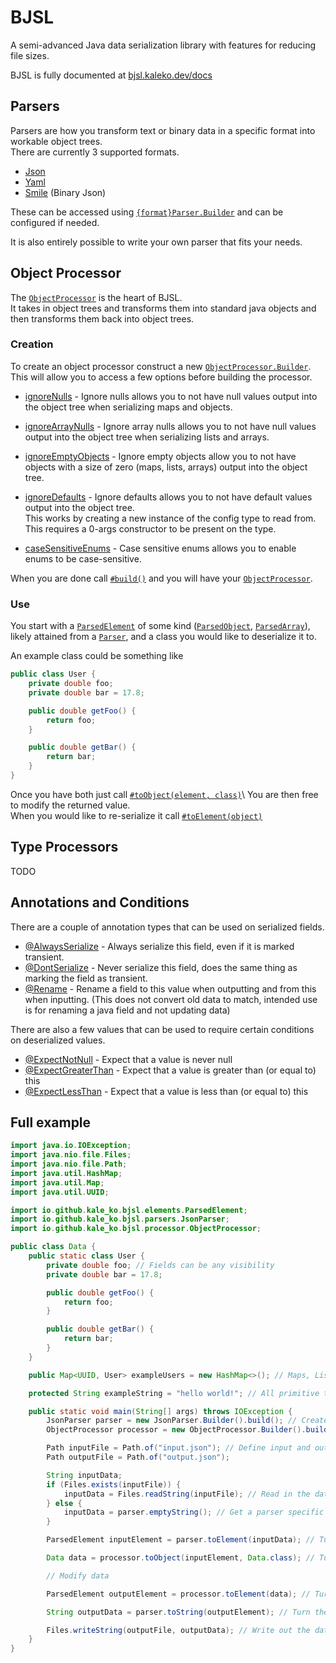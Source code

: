 # BJSL

A semi-advanced Java data serialization library with features for reducing file sizes.

BJSL is fully documented at [bjsl.kaleko.dev/docs](https://bjsl.kaleko.dev/docs/)

## Parsers

Parsers are how you transform text or binary data in a specific format into workable object trees.\
There are currently 3 supported formats.

- [Json](https://bjsl.kaleko.dev/docs/io/github/kale_ko/bjsl/parsers/JsonParser.Builder.html)
- [Yaml](https://bjsl.kaleko.dev/docs/io/github/kale_ko/bjsl/parsers/YamlParser.Builder.html)
- [Smile](https://bjsl.kaleko.dev/docs/io/github/kale_ko/bjsl/parsers/SmileParser.Builder.html) (Binary Json)

These can be accessed using [`{format}Parser.Builder`](https://bjsl.kaleko.dev/docs/io/github/kale_ko/bjsl/parsers/package-summary.html) and can be configured if needed.

It is also entirely possible to write your own parser that fits your needs.

## Object Processor

The [`ObjectProcessor`](https://bjsl.kaleko.dev/docs/io/github/kale_ko/bjsl/processor/ObjectProcessor.html) is the heart of BJSL.\
It takes in object trees and transforms them into standard java objects and then transforms them back into object trees.

### Creation

To create an object processor construct a new [`ObjectProcessor.Builder`](https://bjsl.kaleko.dev/docs/io/github/kale_ko/bjsl/processor/ObjectProcessor.Builder.html). This will allow you to access a few options before building the processor.

- [ignoreNulls](https://bjsl.kaleko.dev/docs/io/github/kale_ko/bjsl/processor/ObjectProcessor.Builder.html#setIgnoreNulls(boolean)) -
Ignore nulls allows you to not have null values output into the object tree when serializing maps and objects.

- [ignoreArrayNulls](https://bjsl.kaleko.dev/docs/io/github/kale_ko/bjsl/processor/ObjectProcessor.Builder.html#setIgnoreArrayNulls(boolean)) -
Ignore array nulls allows you to not have null values output into the object tree when serializing lists and arrays.

- [ignoreEmptyObjects](https://bjsl.kaleko.dev/docs/io/github/kale_ko/bjsl/processor/ObjectProcessor.Builder.html#setIgnoreEmptyObjects(boolean)) -
Ignore empty objects allow you to not have objects with a size of zero (maps, lists, arrays) output into the object tree.

- [ignoreDefaults](https://bjsl.kaleko.dev/docs/io/github/kale_ko/bjsl/processor/ObjectProcessor.Builder.html#setIgnoreDefaults(boolean)) -
Ignore defaults allows you to not have default values output into the object tree.\
This works by creating a new instance of the config type to read from. This requires a 0-args constructor to be present on the type.

- [caseSensitiveEnums](https://bjsl.kaleko.dev/docs/io/github/kale_ko/bjsl/processor/ObjectProcessor.Builder.html#setCaseSensitiveEnums(boolean)) -
Case sensitive enums allows you to enable enums to be case-sensitive.

When you are done call [`#build()`](https://bjsl.kaleko.dev/docs/io/github/kale_ko/bjsl/processor/ObjectProcessor.Builder.html#build()) and you will have your [`ObjectProcessor`](https://bjsl.kaleko.dev/docs/io/github/kale_ko/bjsl/processor/ObjectProcessor.html).

### Use

You start with a [`ParsedElement`](https://bjsl.kaleko.dev/docs/io/github/kale_ko/bjsl/elements/ParsedElement.html) of some kind ([`ParsedObject`](https://bjsl.kaleko.dev/docs/io/github/kale_ko/bjsl/elements/ParsedObject.html), [`ParsedArray`](https://bjsl.kaleko.dev/docs/io/github/kale_ko/bjsl/elements/ParsedArray.html)), likely attained from a [`Parser`](#parsers), and a class you would like to deserialize it to.

An example class could be something like
```java
public class User {
    private double foo;
    private double bar = 17.8;

    public double getFoo() {
        return foo;
    }

    public double getBar() {
        return bar;
    }
}
```

Once you have both just call [`#toObject(element, class)`](https://bjsl.kaleko.dev/docs/io/github/kale_ko/bjsl/processor/ObjectProcessor.html#toObject(io.github.kale_ko.bjsl.elements.ParsedElement,java.lang.Class))\
You are then free to modify the returned value.\
When you would like to re-serialize it call [`#toElement(object)`](https://bjsl.kaleko.dev/docs/io/github/kale_ko/bjsl/processor/ObjectProcessor.html#toElement(java.lang.Object))

## Type Processors

TODO

## Annotations and Conditions

There are a couple of annotation types that can be used on serialized fields.

- [@AlwaysSerialize](https://bjsl.kaleko.dev/docs/io/github/kale_ko/bjsl/processor/annotations/AlwaysSerialize.html) - Always serialize this field, even if it is marked transient.
- [@DontSerialize](https://bjsl.kaleko.dev/docs/io/github/kale_ko/bjsl/processor/annotations/DontSerialize.html) - Never serialize this field, does the same thing as marking the field as transient.
- [@Rename](https://bjsl.kaleko.dev/docs/io/github/kale_ko/bjsl/processor/annotations/Rename.html) - Rename a field to this value when outputting and from this when inputting. (This does not convert old data to match, intended use is for renaming a java field and not updating data)

There are also a few values that can be used to require certain conditions on deserialized values.

- [@ExpectNotNull](https://bjsl.kaleko.dev/docs/io/github/kale_ko/bjsl/processor/conditions/ExpectNotNull.html) - Expect that a value is never null
- [@ExpectGreaterThan](https://bjsl.kaleko.dev/docs/io/github/kale_ko/bjsl/processor/conditions/ExpectGreaterThan.html) - Expect that a value is greater than (or equal to) this
- [@ExpectLessThan](https://bjsl.kaleko.dev/docs/io/github/kale_ko/bjsl/processor/conditions/ExpectLessThan.html) - Expect that a value is less than (or equal to) this

## Full example

```java
import java.io.IOException;
import java.nio.file.Files;
import java.nio.file.Path;
import java.util.HashMap;
import java.util.Map;
import java.util.UUID;

import io.github.kale_ko.bjsl.elements.ParsedElement;
import io.github.kale_ko.bjsl.parsers.JsonParser;
import io.github.kale_ko.bjsl.processor.ObjectProcessor;

public class Data {
    public static class User {
        private double foo; // Fields can be any visibility
        private double bar = 17.8;

        public double getFoo() {
            return foo;
        }

        public double getBar() {
            return bar;
        }
    }

    public Map<UUID, User> exampleUsers = new HashMap<>(); // Maps, Lists, and other Collections are supported

    protected String exampleString = "hello world!"; // All primitive types including arrays are supported

    public static void main(String[] args) throws IOException {
        JsonParser parser = new JsonParser.Builder().build(); // Create the parser with default options
        ObjectProcessor processor = new ObjectProcessor.Builder().build(); // Create the processor with default options

        Path inputFile = Path.of("input.json"); // Define input and output files
        Path outputFile = Path.of("output.json");

        String inputData;
        if (Files.exists(inputFile)) {
            inputData = Files.readString(inputFile); // Read in the data
        } else {
            inputData = parser.emptyString(); // Get a parser specific empty data string (e.g. {} for json)
        }

        ParsedElement inputElement = parser.toElement(inputData); // Turn the data into an element tree

        Data data = processor.toObject(inputElement, Data.class); // Turn the element tree into a Data object

        // Modify data

        ParsedElement outputElement = processor.toElement(data); // Turn the Data object into an element tree

        String outputData = parser.toString(outputElement); // Turn the element tree into a string

        Files.writeString(outputFile, outputData); // Write out the data
    }
}
```